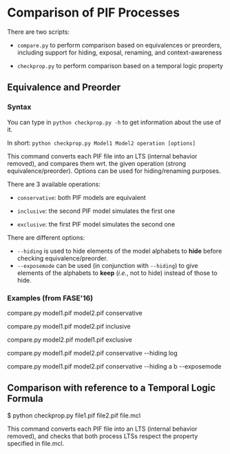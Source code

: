 # Comparison of PIF Processes

There are two scripts:

- `compare.py` to perform comparison based on equivalences or preorders, including support for hiding, exposal, renaming, and context-awareness

- `checkprop.py` to perform comparison based on a temporal logic property

## Equivalence and Preorder

### Syntax

You can type in `python checkprop.py -h` to get information about the use of it.

In short: `python checkprop.py Model1 Model2 operation [options]`

This command converts each PIF file into an LTS (internal behavior
removed), and compares them wrt. the given operation (strong
equivalence/preorder). Options can be used for hiding/renaming
purposes.

There are 3 available operations:

- `conservative`: both PIF models are equivalent

- `inclusive`: the second PIF model simulates the first one

- `exclusive`: the first PIF model simulates the second one

There are different options:

- `--hiding` is used to hide elements of the model alphabets to **hide** before checking equivalence/preorder.
- `--exposemode` can be used (in conjunction with `--hiding`) to give elements of the alphabets to **keep** (*i.e.*, not to hide) instead of those to hide.

### Examples (from FASE'16)

compare.py model1.pif model2.pif conservative

compare.py model1.pif model2.pif inclusive

compare.py model2.pif model1.pif exclusive

compare.py model1.pif model2.pif conservative --hiding log

compare.py model1.pif model2.pif conservative --hiding a b --exposemode

## Comparison with reference to a Temporal Logic Formula

$ python checkprop.py file1.pif file2.pif file.mcl

This command converts each PIF file into an LTS (internal behavior
removed), and checks that both process LTSs respect the property
specified in file.mcl. 

